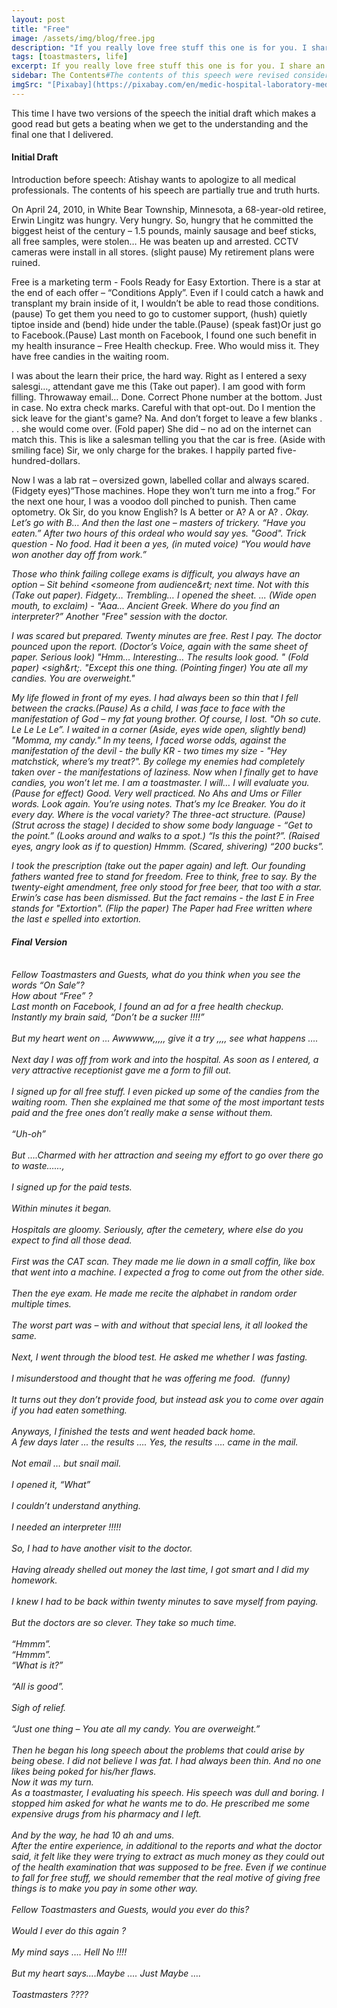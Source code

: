 ```yaml
---
layout: post
title: "Free"
image: /assets/img/blog/free.jpg
description: "If you really love free stuff this one is for you. I share an experience of a free health checkup."
tags: [toastmasters, life]
excerpt: If you really love free stuff this one is for you. I share an experience of a free health checkup.
sidebar: The Contents#The contents of this speech were revised considerably by a senior member of this group, the biggest benefit of toastmasters. By getting help, I really learned a lot.
imgSrc: "[Pixabay](https://pixabay.com/en/medic-hospital-laboratory-medical-563423/)"
---
```


This time I have two versions of the speech the initial draft which makes a good read but gets a beating when we get to the understanding and the final one that I delivered.

#### Initial Draft
Introduction before speech: Atishay wants to apologize to all medical professionals. The contents of his speech are partially true and truth hurts.


On April 24, 2010, in White Bear Township, Minnesota, a 68-year-old retiree, Erwin Lingitz was hungry. Very hungry. So, hungry that he committed the biggest heist of the century – 1.5 pounds, mainly sausage and beef sticks, all free samples, were stolen… He was beaten up and arrested. CCTV cameras were install in all stores. (slight pause) My retirement plans were ruined.

Free is a marketing term - Fools Ready for Easy Extortion. There is a star at the end of each offer – “Conditions Apply”. Even if I could catch a hawk and transplant my brain inside of it, I wouldn’t be able to read those conditions.(pause) To get them you need to go to customer support, (hush) quietly tiptoe inside and (bend) hide under the table.(Pause) (speak fast)Or just go to Facebook.(Pause) Last month on Facebook, I found one such benefit in my health insurance – Free Health checkup. Free. Who would miss it. They have free candies in the waiting room.

I was about the learn their price, the hard way. Right as I entered a sexy salesgi…, attendant gave me this (Take out paper). I am good with form filling. Throwaway email… Done. Correct Phone number at the bottom. Just in case. No extra check marks. Careful with that opt-out. Do I mention the sick leave for the giant's game? Na. And don’t forget to leave a few blanks . . .  she would come over. (Fold paper) She did – no ad on the internet can match this. This is like a salesman telling you that the car is free. (Aside with smiling face) Sir, we only charge for the brakes. I happily parted five-hundred-dollars.

Now I was a lab rat – oversized gown, labelled collar and always scared. (Fidgety eyes)“Those machines. Hope they won’t turn me into a frog.” For the next one hour, I was a voodoo doll pinched to punish. Then came optometry. <Point at someone at the audience> Ok Sir, do you know English? Is A better or A? A or A? <I think A>. Okay. Let’s go with B… And then the last one – masters of trickery. “Have you eaten.” After two hours of this ordeal who would say yes. "Good". Trick question - No food. Had it been a yes, (in muted voice) “You would have won another day off from work.”

Those who think failing college exams is difficult, you always have an option – Sit behind &lt;someone from audience&rt; next time. Not with this (Take out paper). Fidgety… Trembling… I opened the sheet. ... (Wide open mouth, to exclaim) - "Aaa... Ancient Greek. Where do you find an interpreter?” Another "Free" session with the doctor.

I was scared but prepared. Twenty minutes are free. Rest I pay. The doctor pounced upon the report. (Doctor’s Voice, again with the same sheet of paper. Serious look) "Hmm… Interesting… The results look good. " (Fold paper)
&lt;sigh&rt;.
"Except this one thing. (Pointing finger) You ate all my candies. You are overweight."

My life flowed in front of my eyes. I had always been so thin that I fell between the cracks.(Pause) As a child, I was face to face with the manifestation of God – my fat young brother. Of course, I lost. "Oh so cute. Le Le Le Le”.
I waited in a corner (Aside, eyes wide open, slightly bend) "Momma, my candy."
In my teens, I faced worse odds, against the manifestation of the devil - the bully KR - two times my size - "Hey matchstick, where’s my treat?".
By college my enemies had completely taken over - the manifestations of laziness.
Now when I finally get to have candies, you won’t let me. I am a toastmaster. I will… I will evaluate you. (Pause for effect) Good. Very well practiced. No Ahs and Ums or Filler words. Look again. You’re using notes. That’s my Ice Breaker. You do it every day. Where is the vocal variety? The three-act structure. (Pause) (Strut across the stage) I decided to show some body language - “Get to the point.”
(Looks around and walks to a spot.) “Is this the point?”.
(Raised eyes, angry look as if to question) Hmmm.
(Scared, shivering) “200 bucks”.

I took the prescription (take out the paper again) and left. Our founding fathers wanted free to stand for freedom. Free to think, free to say. By the twenty-eight amendment, free only stood for free beer, that too with a star. Erwin’s case has been dismissed. But the fact remains - the last E in Free stands for "Extortion". (Flip the paper)
The Paper had Free written where the last e spelled into extortion.

#### Final Version
<br>
Fellow Toastmasters and Guests, what do you think when you see the words “On Sale”? <br>
How about “Free” ?<br>
Last month on Facebook, I found an ad for a free health checkup.<br>
Instantly my brain said, “Don’t be a sucker !!!!”<br>
<br>
But my heart went on … Awwwww,,,,, give it a try ,,,, see what happens ….<br>
<br>
Next day I was off from work and into the hospital. As soon as I entered, a very attractive receptionist gave me a form to fill out.<br>
<br>
I signed up for all free stuff. I even picked up some of the candies from the waiting room. Then she explained me that some of the most important tests paid and the free ones don’t really make a sense without them.<br>
<br>
“Uh-oh”<br>
<br>
But ….Charmed with her attraction and seeing my effort to go over there go to waste…...,<br>
<br>
I signed up for the paid tests.<br>
<br>
Within minutes it began.<br>
<br>
Hospitals are gloomy. Seriously, after the cemetery, where else do you expect to find all those dead.<br>
<br>
First was the CAT scan. They made me lie down in a small coffin, like box that went into a machine. I expected a frog to come out from the other side.<br>
<br>
Then the eye exam. He made me recite the alphabet in random order multiple times.<br>
<br>
The worst part was – with and without that special lens, it all looked the same.<br>
<br>
Next, I went through the blood test. He asked me whether I was fasting.<br>
<br>
I misunderstood and thought that he was offering me food.  (funny)<br>
<br>
It turns out they don’t provide food, but instead ask you to come over again if you had eaten something.<br>
<br>
Anyways, I finished the tests and went headed back home.<br>
A few days later ... the results …. Yes, the results …. came in the mail.<br>
<br>
Not email … but snail mail.<br>
<br>
I opened it, “What”<br>
<br>
I couldn’t understand anything.<br>
<br>
I needed an interpreter !!!!!<br>
<br>
So, I had to have another visit to the doctor.<br>
<br>
Having already shelled out money the last time, I got smart and I did my homework.<br>
<br>
I knew I had to be back within twenty minutes to save myself from paying.<br>
<br>
But the doctors are so clever. They take so much time.<br>
<br>
“Hmmm”.<br>
“Hmmm”.<br>
“What is it?”<br>
<br>
“All is good”.<br>
<br>
Sigh of relief.<br>
<br>
“Just one thing – You ate all my candy. You are overweight.”<br>
<br>
Then he began his long speech about the problems that could arise by being obese. I did not believe I was fat. I had always been thin. And no one likes being poked for his/her flaws.<br>
Now it was my turn.<br>
As a toastmaster, I evaluating his speech. His speech was dull and boring. I stopped him asked for what he wants me to do. He prescribed me some expensive drugs from his pharmacy and I left.<br>
<br>
And by the way, he had 10 ah and ums.<br>
After the entire experience, in additional to the reports and what the doctor said, it felt like they were trying to extract as much money as they could out of the health examination that was supposed to be free.
Even if we continue to fall for free stuff, we should remember that the real motive of giving free things is to make you pay in some other way.<br>
<br>
Fellow Toastmasters and Guests, would you ever do this?<br>
<br>
Would I ever do this again ?<br>
<br>
My mind says …. Hell No !!!!<br>
<br>
But my heart says….Maybe …. Just Maybe ….<br>
<br>
Toastmasters ????
